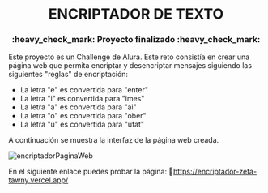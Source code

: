<h1 align="center"> ENCRIPTADOR DE TEXTO </h1>
<h3 align="center">
:heavy_check_mark: Proyecto finalizado :heavy_check_mark:
</h3>
<p>
  Este proyecto es un Challenge de Alura. Este reto consistía en crear una página web que permita encriptar y desencriptar mensajes siguiendo las siguientes "reglas" de encriptación:
</p>
<ul>
  <li>La letra "e" es convertida para "enter"</li>
  <li>La letra "i" es convertida para "imes"</li>
  <li>La letra "a" es convertida para "ai"</li>
  <li>La letra "o" es convertida para "ober"</li>
  <li>La letra "u" es convertida para "ufat"</li>
</ul>
<p>
  A continuación se muestra la interfaz de la página web creada.
</p>

![encriptadorPaginaWeb](https://github.com/user-attachments/assets/7997ec0c-7238-43ca-9b32-df2efaa3484a)

En el siguiente enlace puedes probar la página: :link:https://encriptador-zeta-tawny.vercel.app/

